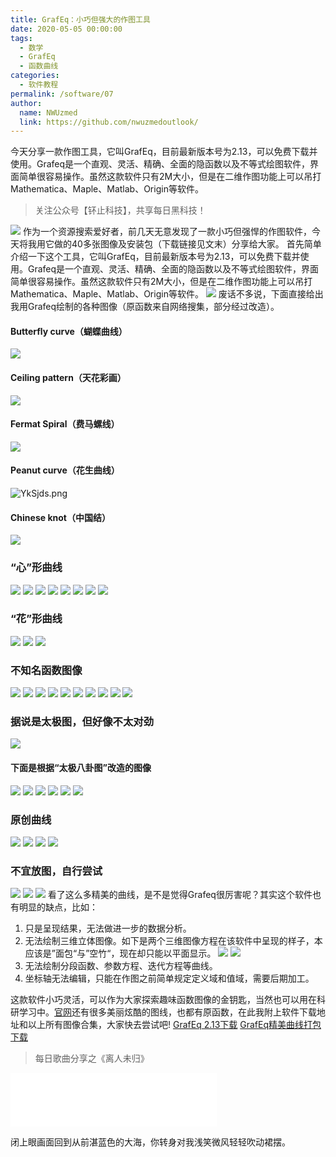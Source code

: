```yaml
---
title: GrafEq：小巧但强大的作图工具
date: 2020-05-05 00:00:00
tags: 
  - 数学
  - GrafEq
  - 函数曲线
categories: 
  - 软件教程
permalink: /software/07
author: 
  name: NWUzmed
  link: https://github.com/nwuzmedoutlook/
---
```

今天分享一款作图工具，它叫GrafEq，目前最新版本号为2.13，可以免费下载并使用。Grafeq是一个直观、灵活、精确、全面的隐函数以及不等式绘图软件，界面简单很容易操作。虽然这款软件只有2M大小，但是在二维作图功能上可以吊打Mathematica、Maple、Matlab、Origin等软件。

<!-- more -->

> 关注公众号【钚止科技】，共享每日黑科技！

![](https://i.loli.net/2020/04/29/DNG8avwcgWlVTt6.png)
作为一个资源搜索爱好者，前几天无意发现了一款小巧但强悍的作图软件，今天将我用它做的40多张图像及安装包（下载链接见文末）分享给大家。
首先简单介绍一下这个工具，它叫GrafEq，目前最新版本号为2.13，可以免费下载并使用。Grafeq是一个直观、灵活、精确、全面的隐函数以及不等式绘图软件，界面简单很容易操作。虽然这款软件只有2M大小，但是在二维作图功能上可以吊打Mathematica、Maple、Matlab、Origin等软件。
![](https://s1.ax1x.com/2020/05/05/Yk98jU.png)
废话不多说，下面直接给出我用Grafeq绘制的各种图像（原函数来自网络搜集，部分经过改造）。
#### Butterfly curve（蝴蝶曲线）
![](https://i.loli.net/2020/05/05/1zEakOTXHoBcdeZ.png)
#### Ceiling pattern（天花彩画）
![](https://s1.ax1x.com/2020/05/05/YkSpKe.png)
#### Fermat Spiral（费马螺线）
![](https://s1.ax1x.com/2020/05/05/YkSrPx.png)
#### Peanut curve（花生曲线）
![YkSjds.png](https://s1.ax1x.com/2020/05/05/YkSjds.png)
#### Chinese knot（中国结）
![](https://s1.ax1x.com/2020/05/05/YkP5nS.png)
### “心”形曲线
![](https://s1.ax1x.com/2020/05/05/YkpAeJ.png)
![](https://s1.ax1x.com/2020/05/05/YkpmJx.png)
![](https://s1.ax1x.com/2020/05/05/YkCqsO.png)
![](https://s1.ax1x.com/2020/05/05/YkCvod.png)
![](https://s1.ax1x.com/2020/05/05/YkPpWt.png)
![](https://s1.ax1x.com/2020/05/05/YkPVoj.png)
![](https://s1.ax1x.com/2020/05/05/YkPaSx.png)
![](https://s1.ax1x.com/2020/05/05/YkPDmD.png)
### “花”形曲线
![](https://s1.ax1x.com/2020/05/05/Ykprwj.png)
![](https://s1.ax1x.com/2020/05/05/YkCurD.png)
![](https://s1.ax1x.com/2020/05/05/YkClad.png)
### 不知名函数图像
![](https://i.loli.net/2020/05/05/k15YIClPaKr3N4y.png)
![](https://i.loli.net/2020/05/05/IQGPCzbmDshu9l8.png)
![](https://i.loli.net/2020/05/05/r67XgKFxLVNcioZ.png)
![](https://i.loli.net/2020/05/05/gI9iMWe7LnxqvFa.png)
![](https://i.loli.net/2020/05/05/haDpEQXGW7vYu4m.png)
![](https://i.loli.net/2020/05/05/ab7xnPOVMgo4hyI.png)
![](https://i.loli.net/2020/05/05/QXgaZRihl7Lespt.png)
![](https://i.loli.net/2020/05/05/YDKXdUnjsBHiqAf.png)
![](https://i.loli.net/2020/05/05/Q2XrztCmalSHc9Y.png)
![](https://i.loli.net/2020/05/05/Ov5WdNmHTFzJeyR.png)
### 据说是太极图，但好像不太对劲
![](https://i.loli.net/2020/05/05/uPvdzhQXiZN6YaR.png)
#### 下面是根据“太极八卦图”改造的图像
![](https://i.loli.net/2020/05/05/U8WJskj6Y9Gw52A.png)
![](https://i.loli.net/2020/05/05/TqRZtO2gHpjkADy.png)
![](https://i.loli.net/2020/05/05/PcwKR59CNmgATGz.png)
![](https://i.loli.net/2020/05/05/AHCPsUTtGJKVLZ5.png)
![](https://i.loli.net/2020/05/05/iMRFS579KbPVL1f.png)
![](https://i.loli.net/2020/05/05/5WYqTw2eZfC3Fni.png)
### 原创曲线
![](https://i.loli.net/2020/05/05/o3wrR5QxPY1NztE.png)
![](https://s1.ax1x.com/2020/05/05/YkpKSK.png)
![](https://s1.ax1x.com/2020/05/05/YkpGTA.png)
![](https://s1.ax1x.com/2020/05/05/YkCYxf.png)
### 不宜放图，自行尝试
![](https://i.loli.net/2020/05/11/amckpVLnBlQzu5R.png)
![](https://i.loli.net/2020/05/11/zXmOMflVFHqDbhU.png)
![](https://i.loli.net/2020/05/11/iTbGyBHEpjAx3eo.png)
看了这么多精美的曲线，是不是觉得Grafeq很厉害呢？其实这个软件也有明显的缺点，比如：
1. 只是呈现结果，无法做进一步的数据分析。
2. 无法绘制三维立体图像。如下是两个三维图像方程在该软件中呈现的样子，本应该是”面包“与”空竹“，现在却只能以平面显示。
![](https://s1.ax1x.com/2020/05/05/YkiPhR.png)
![](https://s1.ax1x.com/2020/05/05/YkPRpt.png)
3. 无法绘制分段函数、参数方程、迭代方程等曲线。
4. 坐标轴无法编辑，只能在作图之前简单规定定义域和值域，需要后期加工。

这款软件小巧灵活，可以作为大家探索趣味函数图像的金钥匙，当然也可以用在科研学习中。[官网](http://www.peda.com/grafeq/gallery.html)还有很多美丽炫酷的图线，也都有原函数，在此我附上软件下载地址和以上所有图像合集，大家快去尝试吧!
[GrafEq 2.13下载](http://www.peda.com/download/)
[GrafEq精美曲线打包下载](https://lanzous.com/icapw8h)
> 每日歌曲分享之《离人未归》
<iframe frameborder="no" border="0" marginwidth="0" marginheight="0" width=330 height=86 src="//music.163.com/outchain/player?type=2&id=27927044&auto=1&height=66"></iframe>

闭上眼画面回到从前湛蓝色的大海，你转身对我浅笑微风轻轻吹动裙摆。
